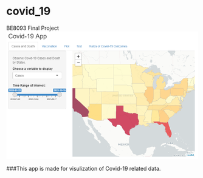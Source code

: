 # covid_19
 BE8093 Final Project
![alt text](https://github.com/jwtxwd/covid_19/blob/main/Capture.PNG)

###This app is made for visulization of Covid-19 related data.
